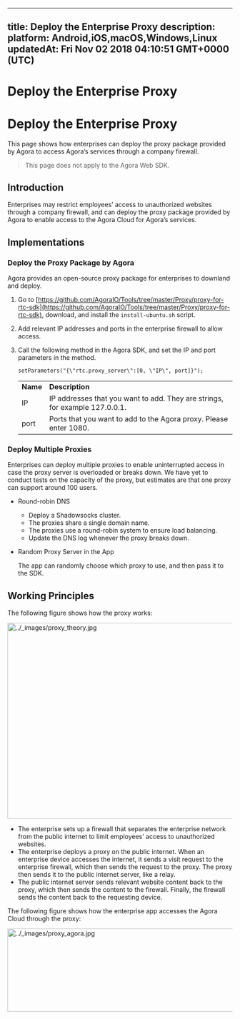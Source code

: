 
---
title: Deploy the Enterprise Proxy
description: 
platform: Android,iOS,macOS,Windows,Linux
updatedAt: Fri Nov 02 2018 04:10:51 GMT+0000 (UTC)
---
# Deploy the Enterprise Proxy
# Deploy the Enterprise Proxy

This page shows how enterprises can deploy the proxy package provided by Agora to access Agora’s services through a company firewall.

> This page does not apply to the Agora Web SDK.

## Introduction

Enterprises may restrict employees’ access to unauthorized websites through a company firewall, and can deploy the proxy package provided by Agora to enable access to the Agora Cloud for Agora’s services.

## Implementations

### Deploy the Proxy Package by Agora

Agora provides an open-source proxy package for enterprises to downland and deploy.

1. Go to [https://github.com/AgoraIO/Tools/tree/master/Proxy/proxy-for-rtc-sdk](https://github.com/AgoraIO/Tools/tree/master/Proxy/proxy-for-rtc-sdk), download, and install the `install-ubuntu.sh` script.

2. Add relevant IP addresses and ports in the enterprise firewall to allow access.

3. Call the following method in the Agora SDK, and set the IP and port parameters in the method.

   ```
   setParameters("{\"rtc.proxy_server\":[0, \"IP\", port]}");
   ```

   <table>
   <colgroup>
   <col/>
   <col/>
   </colgroup>
   <tbody>
   <tr><td><strong>Name</strong></td>
   <td><strong>Description</strong></td>
   </tr>
   <tr><td>IP</td>
   <td>IP addresses that you want to add. They are strings, for example 127.0.0.1.</td>
   </tr>
   <tr><td>port</td>
   <td>Ports that you want to add to the Agora proxy. Please enter 1080.</td>
   </tr>
   </tbody>
   </table>

### Deploy Multiple Proxies

Enterprises can deploy multiple proxies to enable uninterrupted access in case the proxy server is overloaded or breaks down. We have yet to conduct tests on the capacity of the proxy, but estimates are that one proxy can support around 100 users.

- Round-robin DNS

	- Deploy a Shadowsocks cluster.
	- The proxies share a single domain name.
	- The proxies use a round-robin system to ensure load balancing.
	- Update the DNS log whenever the proxy breaks down.

- Random Proxy Server in the App

	The app can randomly choose which proxy to use, and then pass it to the SDK.

## Working Principles

The following figure shows how the proxy works:

<img alt="../_images/proxy_theory.jpg" src="https://web-cdn.agora.io/docs-files/en/proxy_theory.jpg" style="width: 735.2px; height: 439.2px;"/>

- The enterprise sets up a firewall that separates the enterprise network from the public internet to limit employees’ access to unauthorized websites.
- The enterprise deploys a proxy on the public internet. When an enterprise device accesses the internet, it sends a visit request to the enterprise firewall, which then sends the request to the proxy. The proxy then sends it to the public internet server, like a relay.
- The public internet server sends relevant website content back to the proxy, which then sends the content to the firewall. Finally, the firewall sends the content back to the requesting device.

The following figure shows how the enterprise app accesses the Agora Cloud through the proxy:

<img alt="../_images/proxy_agora.jpg" src="https://web-cdn.agora.io/docs-files/en/proxy_agora.jpg" style="width: 675.2px; height: 185.6px;"/>
